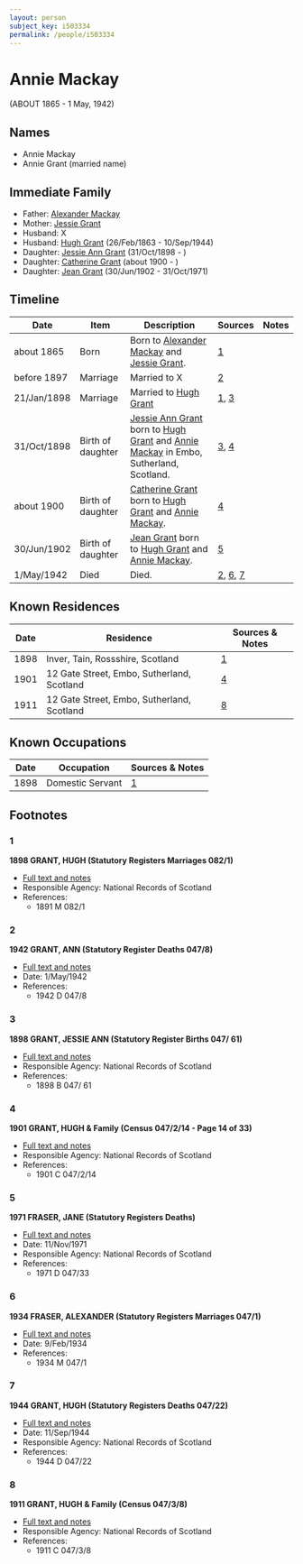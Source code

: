 ```yaml
---
layout: person
subject_key: i503334
permalink: /people/i503334
---
```


# Annie Mackay
(ABOUT 1865 - 1 May, 1942)

## Names

* Annie Mackay
* Annie Grant (married name)

## Immediate Family

* Father: [Alexander Mackay](./@56321492@-alexander-mackay-b-d.md)
* Mother: [Jessie Grant](./@31091676@-jessie-grant-b-d.md)
* Husband: X
* Husband: [Hugh Grant](./@31066628@-hugh-grant-b1863-2-26-d1944-9-10.md) (26/Feb/1863 - 10/Sep/1944)
* Daughter: [Jessie Ann Grant](./@15036054@-jessie-ann-grant-b1898-10-31-d.md) (31/Oct/1898 - )
* Daughter: [Catherine Grant](./@5052852@-catherine-grant-b1900-d.md) (about 1900 - )
* Daughter: [Jean Grant](./@81075921@-jean-grant-b1902-6-30-d1971-10-31.md) (30/Jun/1902 - 31/Oct/1971)

## Timeline

Date | Item | Description | Sources | Notes
---|---|---|---|---
about 1865 | Born | Born to [Alexander Mackay](./@56321492@-alexander-mackay-b-d.md) and [Jessie Grant](./@31091676@-jessie-grant-b-d.md). | [1](#1) | 
before 1897 | Marriage | Married to X  | [2](#2) | 
21/Jan/1898 | Marriage | Married to [Hugh Grant](./@31066628@-hugh-grant-b1863-2-26-d1944-9-10.md)  | [1](#1), [3](#3) | 
31/Oct/1898 | Birth of daughter | [Jessie Ann Grant](./@15036054@-jessie-ann-grant-b1898-10-31-d.md) born to [Hugh Grant](./@31066628@-hugh-grant-b1863-2-26-d1944-9-10.md) and [Annie Mackay](./@503334@-annie-mackay-b1865-d1942-5-1.md) in Embo, Sutherland, Scotland. | [3](#3), [4](#4) | 
about 1900 | Birth of daughter | [Catherine Grant](./@5052852@-catherine-grant-b1900-d.md) born to [Hugh Grant](./@31066628@-hugh-grant-b1863-2-26-d1944-9-10.md) and [Annie Mackay](./@503334@-annie-mackay-b1865-d1942-5-1.md). | [4](#4) | 
30/Jun/1902 | Birth of daughter | [Jean Grant](./@81075921@-jean-grant-b1902-6-30-d1971-10-31.md) born to [Hugh Grant](./@31066628@-hugh-grant-b1863-2-26-d1944-9-10.md) and [Annie Mackay](./@503334@-annie-mackay-b1865-d1942-5-1.md). | [5](#5) | 
1/May/1942 | Died | Died. | [2](#2), [6](#6), [7](#7) | 

## Known Residences

Date | Residence | Sources & Notes
---|---|---
1898 | Inver, Tain, Rossshire, Scotland | [1](#1)
1901 | 12 Gate Street, Embo, Sutherland, Scotland | [4](#4)
1911 | 12 Gate Street, Embo, Sutherland, Scotland | [8](#8)

## Known Occupations

Date | Occupation | Sources & Notes
---|---|---
1898 | Domestic Servant | [1](#1)

## Footnotes

### 1

**1898 GRANT, HUGH (Statutory Registers Marriages 082/1)**

* [Full text and notes](../sources/@20178986@-1898-grant,-hugh-statutory-registers-marriages-082-1-.md)
* Responsible Agency: National Records of Scotland
* References: 
  * 1891 M 082/1

### 2

**1942 GRANT, ANN (Statutory Register Deaths 047/8)**

* [Full text and notes](../sources/@46438216@-1942-grant,-ann-statutory-register-deaths-047-8-.md)
* Date: 1/May/1942
* References: 
  * 1942 D 047/8

### 3

**1898 GRANT, JESSIE ANN (Statutory Register Births 047/ 61)**

* [Full text and notes](../sources/@64468780@-1898-grant,-jessie-ann-statutory-register-births-047-61-.md)
* Responsible Agency: National Records of Scotland
* References: 
  * 1898 B 047/ 61

### 4

**1901 GRANT, HUGH & Family (Census 047/2/14 - Page 14 of 33)**

* [Full text and notes](../sources/@46511104@-1901-grant,-hugh-&-family-census-047-2-14-page-14-of-33-.md)
* Responsible Agency: National Records of Scotland
* References: 
  * 1901 C 047/2/14

### 5

**1971 FRASER, JANE (Statutory Registers Deaths)**

* [Full text and notes](../sources/@1019660@-1971-fraser,-jane-statutory-registers-deaths-.md)
* Date: 11/Nov/1971
* Responsible Agency: National Records of Scotland
* References: 
  * 1971 D 047/33

### 6

**1934 FRASER, ALEXANDER (Statutory Registers Marriages 047/1)**

* [Full text and notes](../sources/@26939640@-1934-fraser,-alexander-statutory-registers-marriages-047-1-.md)
* Date: 9/Feb/1934
* References: 
  * 1934 M 047/1

### 7

**1944 GRANT, HUGH (Statutory Registers Deaths 047/22)**

* [Full text and notes](../sources/@85308993@-1944-grant,-hugh-statutory-registers-deaths-047-22-.md)
* Date: 11/Sep/1944
* Responsible Agency: National Records of Scotland
* References: 
  * 1944 D 047/22

### 8

**1911 GRANT, HUGH & Family (Census 047/3/8)**

* [Full text and notes](../sources/@72011177@-1911-grant,-hugh-&-family-census-047-3-8-.md)
* Responsible Agency: National Records of Scotland
* References: 
  * 1911 C 047/3/8

